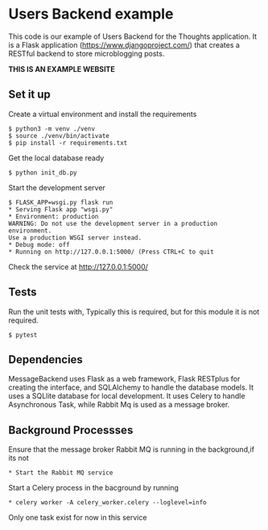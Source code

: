 Users Backend example
=======

This code is our example of Users Backend for the Thoughts application. It is a Flask application (https://www.djangoproject.com/) that creates a RESTful backend to store microblogging posts.

**THIS IS AN EXAMPLE WEBSITE**

Set it up
------

Create a virtual environment and install the requirements

    $ python3 -m venv ./venv
    $ source ./venv/bin/activate
    $ pip install -r requirements.txt


Get the local database ready

    $ python init_db.py

Start the development server

    $ FLASK_APP=wsgi.py flask run
    * Serving Flask app "wsgi.py"
    * Environment: production
    WARNING: Do not use the development server in a production environment.
    Use a production WSGI server instead.
    * Debug mode: off
    * Running on http://127.0.0.1:5000/ (Press CTRL+C to quit

Check the service at http://127.0.0.1:5000/


Tests
------

Run the unit tests with, Typically this is required, but for this module it is not required.

    $ pytest


Dependencies
------

MessageBackend uses Flask as a web framework, Flask RESTplus for creating the interface, and SQLAlchemy to handle the database models. It uses a SQLlite database for local development. It uses Celery to handle Asynchronous Task, while Rabbit Mq is used as a message broker.

Background Processses 
------

Ensure that the message broker Rabbit MQ is running in the background,if its not

    * Start the Rabbit MQ service
 
Start a Celery process in the bacground by running

    * celery worker -A celery_worker.celery --loglevel=info

Only one task exist for now in this service